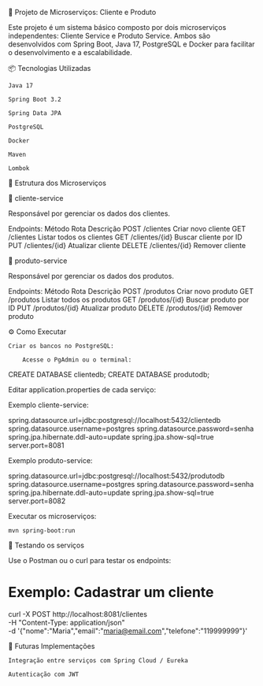 🧩 Projeto de Microserviços: Cliente e Produto

Este projeto é um sistema básico composto por dois microserviços independentes: Cliente Service e Produto Service. Ambos são desenvolvidos com Spring Boot, Java 17, PostgreSQL e Docker para facilitar o desenvolvimento e a escalabilidade.

📦 Tecnologias Utilizadas

    Java 17

    Spring Boot 3.2

    Spring Data JPA

    PostgreSQL

    Docker

    Maven

    Lombok
    

📁 Estrutura dos Microserviços

🔹 cliente-service

Responsável por gerenciar os dados dos clientes.

Endpoints:
Método	Rota	Descrição
POST	/clientes	Criar novo cliente
GET	/clientes	Listar todos os clientes
GET	/clientes/{id}	Buscar cliente por ID
PUT	/clientes/{id}	Atualizar cliente
DELETE	/clientes/{id}	Remover cliente

🔹 produto-service

Responsável por gerenciar os dados dos produtos.

Endpoints:
Método	Rota	Descrição
POST	/produtos	Criar novo produto
GET	/produtos	Listar todos os produtos
GET	/produtos/{id}	Buscar produto por ID
PUT	/produtos/{id}	Atualizar produto
DELETE	/produtos/{id}	Remover produto

⚙️ Como Executar

    Criar os bancos no PostgreSQL:

        Acesse o PgAdmin ou o terminal:

CREATE DATABASE clientedb;
CREATE DATABASE produtodb;

Editar application.properties de cada serviço:

Exemplo cliente-service:

spring.datasource.url=jdbc:postgresql://localhost:5432/clientedb
spring.datasource.username=postgres
spring.datasource.password=senha
spring.jpa.hibernate.ddl-auto=update
spring.jpa.show-sql=true
server.port=8081

Exemplo produto-service:

spring.datasource.url=jdbc:postgresql://localhost:5432/produtodb
spring.datasource.username=postgres
spring.datasource.password=senha
spring.jpa.hibernate.ddl-auto=update
spring.jpa.show-sql=true
server.port=8082

Executar os microserviços:

    mvn spring-boot:run

🧪 Testando os serviços

Use o Postman ou o curl para testar os endpoints:

# Exemplo: Cadastrar um cliente
curl -X POST http://localhost:8081/clientes \
-H "Content-Type: application/json" \
-d '{"nome":"Maria","email":"maria@email.com","telefone":"119999999"}'

🚀 Futuras Implementações

    Integração entre serviços com Spring Cloud / Eureka

    Autenticação com JWT

  
